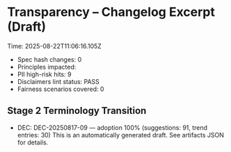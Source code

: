 # Transparency – Changelog Excerpt (Draft)

Time: 2025-08-22T11:06:16.105Z

- Spec hash changes: 0
- Principles impacted: 
- PII high-risk hits: 9
- Disclaimers lint status: PASS
- Fairness scenarios covered: 0

## Stage 2 Terminology Transition

- DEC: DEC-20250817-09 — adoption 100% (suggestions: 91, trend entries: 30)
This is an automatically generated draft. See artifacts JSON for details.